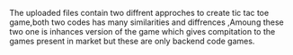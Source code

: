 The uploaded files contain two diffrent approches to create tic tac toe game,both two codes has many similarities and diffrences ,Amoung these two one is inhances version of the game which gives compitation to the games present in market but these are only backend code games. 
